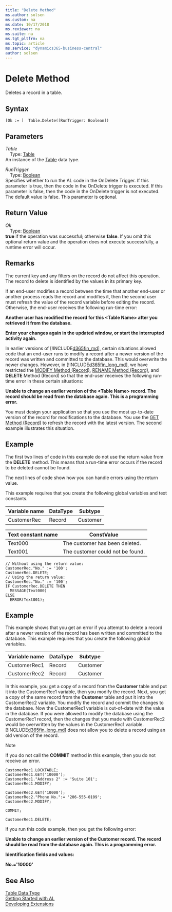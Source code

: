 ```yaml
---
title: "Delete Method"
ms.author: solsen
ms.custom: na
ms.date: 10/17/2018
ms.reviewer: na
ms.suite: na
ms.tgt_pltfrm: na
ms.topic: article
ms.service: "dynamics365-business-central"
author: solsen
---
```

[//]: # (START>DO_NOT_EDIT)
[//]: # (IMPORTANT:Do not edit any of the content between here and the END>DO_NOT_EDIT.)
[//]: # (Any modifications should be made in the .xml files in the ModernDev repo.)
# Delete Method
Deletes a record in a table.

## Syntax
```
[Ok := ]  Table.Delete([RunTrigger: Boolean])
```
## Parameters
*Table*  
&emsp;Type: [Table](table-data-type.md)  
An instance of the [Table](table-data-type.md) data type.  

*RunTrigger*  
&emsp;Type: [Boolean](../boolean/boolean-data-type.md)  
Specifies whether to run the AL code in the OnDelete Trigger. If this parameter is true, then the code in the OnDelete trigger is executed. If this parameter is false, then the code in the OnDelete trigger is not executed. The default value is false. This parameter is optional.
          


## Return Value
*Ok*  
&emsp;Type: [Boolean](../boolean/boolean-data-type.md)  
**true** if the operation was successful; otherwise **false**.  If you omit this optional return value and the operation does not execute successfully, a runtime error will occur.    


[//]: # (IMPORTANT: END>DO_NOT_EDIT)

## Remarks  
 The current key and any filters on the record do not affect this operation. The record to delete is identified by the values in its primary key.  
  
 If an end-user modifies a record between the time that another end-user or another process reads the record and modifies it, then the second user must refresh the value of the record variable before editing the record. Otherwise, the end-user receives the following run-time error:  
  
 **Another user has modified the record for this \<Table Name> after you retrieved it from the database.**  
  
 **Enter your changes again in the updated window, or start the interrupted activity again.**  
  
 In earlier versions of [!INCLUDE[d365fin_md](../includes/d365fin_md.md)], certain situations allowed code that an end-user runs to modify a record after a newer version of the record was written and committed to the database. This would overwrite the newer changes. However, in [!INCLUDE[d365fin_long_md](../includes/d365fin_long_md.md)], we have restricted the [MODIFY Method \(Record\)](../../methods/devenv-modify-method-record.md), [RENAME Method \(Record\)](../../methods/devenv-rename-method-record.md), and **DELETE** Method \(Record\) so that the end-user receives the following run-time error in these certain situations:  
  
 **Unable to change an earlier version of the \<Table Name> record. The record should be read from the database again. This is a programming error.**  
  
 You must design your application so that you use the most up-to-date version of the record for modifications to the database. You use the [GET Method \(Record\)](../../methods/devenv-get-method-record.md) to refresh the record with the latest version. The second example illustrates this situation.  
  
## Example  
 The first two lines of code in this example do not use the return value from the **DELETE** method. This means that a run-time error occurs if the record to be deleted cannot be found.  
  
 The next lines of code show how you can handle errors using the return value.  
  
 This example requires that you create the following global variables and text constants.  
  
|Variable name|DataType|Subtype|  
|-------------------|--------------|-------------|  
|CustomerRec|Record|Customer|  
  
|Text constant name|ConstValue|  
|------------------------|----------------|  
|Text000|The customer has been deleted.|  
|Text001|The customer could not be found.|  
  
```  
// Without using the return value:  
CustomerRec."No." := '100';  
CustomerRec.DELETE;  
// Using the return value:  
CustomerRec."No." := '100';  
IF CustomerRec.DELETE THEN  
  MESSAGE(Text000)  
ELSE  
  ERROR(Text001);  
```  
  
## Example  
 This example shows that you get an error if you attempt to delete a record after a newer version of the record has been written and committed to the database. This example requires that you create the following global variables.  
  
|Variable name|DataType|Subtype|  
|-------------------|--------------|-------------|  
|CustomerRec1|Record|Customer|  
|CustomerRec2|Record|Customer|  
  
 In this example, you get a copy of a record from the **Customer** table and put it into the CustomerRec1 variable, then you modify the record. Next, you get a copy of the same record from the **Customer** table and put it into the CustomerRec2 variable. You modify the record and commit the changes to the database. Now the CustomerRec1 variable is out-of-date with the value in the database. If you were allowed to modify the database using the CustomerRec1 record, then the changes that you made with CustomerRec2 would be overwritten by the values in the CustomerRec1 variable. [!INCLUDE[d365fin_long_md](../includes/d365fin_long_md.md)] does not allow you to delete a record using an old version of the record.  
  
> [!NOTE]  
>  If you do not call the **COMMIT** method in this example, then you do not receive an error.  
  
```  
CustomerRec1.LOCKTABLE;  
CustomerRec1.GET('10000');  
CustomerRec1."Address 2" := 'Suite 101';  
CustomerRec1.MODIFY;  
  
CustomerRec2.GET('10000');  
CustomerRec2."Phone No.":= '206-555-0109';  
CustomerRec2.MODIFY;  
  
COMMIT;  
  
CustomerRec1.DELETE;  
```  
  
 If you run this code example, then you get the following error:  
  
 **Unable to change an earlier version of the Customer record. The record should be read from the database again. This is a programming error.**  
  
 **Identification fields and values:**  
  
 **No.='10000'**  

## See Also
[Table Data Type](table-data-type.md)  
[Getting Started with AL](../../devenv-get-started.md)  
[Developing Extensions](../../devenv-dev-overview.md)